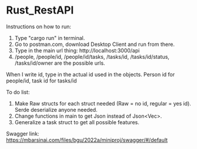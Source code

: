 # Rust_RestAPI

Instructions on how to run:
1) Type "cargo run" in terminal.
2) Go to postman.com, download Desktop Client and run from there.
3) Type in the main url thing: http://localhost:3000/api
4) /people, /people/id, /people/id/tasks, /tasks/id, /tasks/id/status, /tasks/id/owner are the possible urls.

When I write id, type in the actual id used in the objects. Person id for people/id, task id for tasks/id
 
To do list:
1) Make Raw structs for each struct needed (Raw = no id, regular = yes id). Serde deserialize anyone needed.
2) Change functions in main to get Json<TaskRaw> instead of Json<Vec<String>>.
3) Generalize a task struct to get all possible features.
 
Swagger link:
https://mbarsinai.com/files/bgu/2022a/miniproj/swagger/#/default



